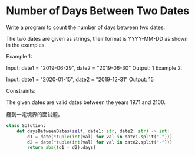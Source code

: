 # Number of Days Between Two Dates

Write a program to count the number of days between two dates.

The two dates are given as strings, their format is YYYY-MM-DD as shown in the examples.

Example 1:

Input: date1 = "2019-06-29", date2 = "2019-06-30"
Output: 1
Example 2:

Input: date1 = "2020-01-15", date2 = "2019-12-31"
Output: 15

Constraints:

The given dates are valid dates between the years 1971 and 2100.

蠢到一定境界的面试题。

```python
class Solution:
    def daysBetweenDates(self, date1: str, date2: str) -> int:
        d1 = date(*tuple(int(val) for val in date1.split("-")))
        d2 = date(*tuple(int(val) for val in date2.split("-")))
        return abs((d1 - d2).days)
```
